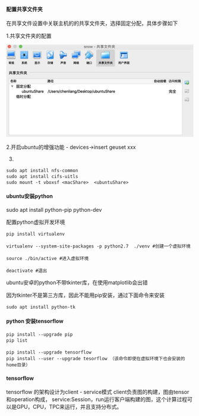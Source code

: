 #### 配置共享文件夹

在共享文件设置中关联主机的的共享文件夹，选择固定分配，具体步骤如下

1.共享文件夹的配置

![avatar](./1542617455304.jpg)

2.开启ubuntu的增强功能 - devices->insert geuset xxx

3.

```
sudo apt install nfs-common
sudo apt install cifs-uitls
sudo mount -t vboxsf <macShare>  <ubuntuShare>
```





#### ubuntu安装python
sudo apt install python-pip python-dev

配置python虚拟开发环境

```
pip install virtualenv

virtualenv --system-site-packages -p python2.7  ./venv #创建一个虚拟环境

source ./bin/active #进入虚拟环境

deactivate #退出
```

ubuntu安卓的python不带tkinter库，在使用matplotlib会出错

因为tkinter不是第三方库，因此不能用pip安装，通过下面命令来安装

```
sudo apt install python-tk
```

#### python 安装tensorflow

```
pip install --upgrade pip
pip list

pip install --upgrade tensorflow 
pip install --user --upgrade tesorflow （该命令即使在虚拟环境下也会安装的home目录）
```

#### tensorflow
tensorflow 的架构设计为client - service模式
client负责图的构建，图由tensor和operation构成，
service:Session，run运行客户端构建的图，这个计算过程可以是GPU，CPU，TPC来运行，并且支持分布式。

